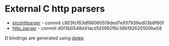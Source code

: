 # External C http parsers

* [picohttparser](https://github.com/h2o/picohttpparser) - commit c903fcf83df66060519ded7e937939ed03b8f60f
* [http_parser](https://github.com/nodejs/http-parser) - commit d0f3b0548d41acd1d3992f6c36b192620500be58

D bindings are generated using [dstep](https://github.com/jacob-carlborg/dstep)
